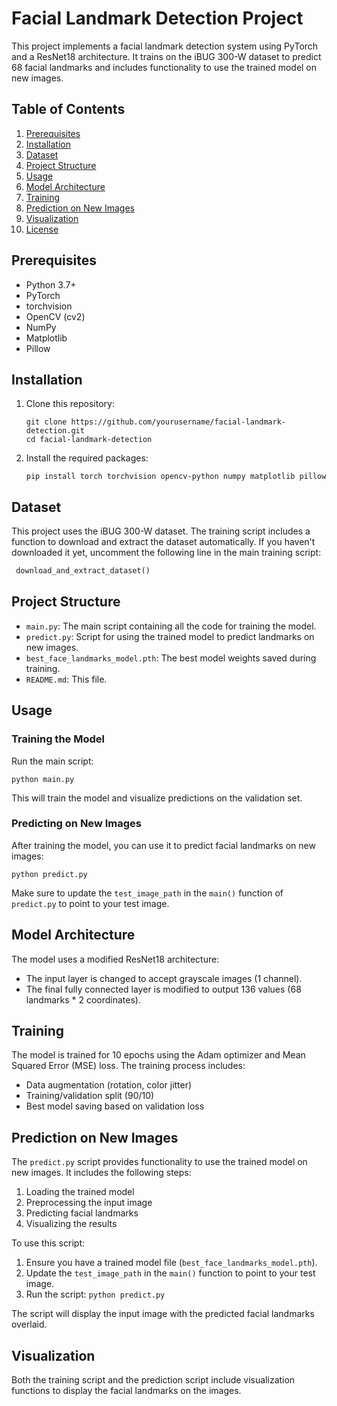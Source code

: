 # Facial Landmark Detection Project

This project implements a facial landmark detection system using PyTorch and a ResNet18 architecture. It trains on the iBUG 300-W dataset to predict 68 facial landmarks and includes functionality to use the trained model on new images.

## Table of Contents

1. [Prerequisites](#prerequisites)
2. [Installation](#installation)
3. [Dataset](#dataset)
4. [Project Structure](#project-structure)
5. [Usage](#usage)
6. [Model Architecture](#model-architecture)
7. [Training](#training)
8. [Prediction on New Images](#prediction-on-new-images)
9. [Visualization](#visualization)
10. [License](#license)

## Prerequisites

- Python 3.7+
- PyTorch
- torchvision
- OpenCV (cv2)
- NumPy
- Matplotlib
- Pillow

## Installation

1. Clone this repository:

   ```
   git clone https://github.com/yourusername/facial-landmark-detection.git
   cd facial-landmark-detection
   ```

2. Install the required packages:
   ```
   pip install torch torchvision opencv-python numpy matplotlib pillow
   ```

## Dataset

This project uses the iBUG 300-W dataset. The training script includes a function to download and extract the dataset automatically. If you haven't downloaded it yet, uncomment the following line in the main training script:

```python
 download_and_extract_dataset()
```

## Project Structure

- `main.py`: The main script containing all the code for training the model.
- `predict.py`: Script for using the trained model to predict landmarks on new images.
- `best_face_landmarks_model.pth`: The best model weights saved during training.
- `README.md`: This file.

## Usage

### Training the Model

Run the main script:

```
python main.py
```

This will train the model and visualize predictions on the validation set.

### Predicting on New Images

After training the model, you can use it to predict facial landmarks on new images:

```
python predict.py
```

Make sure to update the `test_image_path` in the `main()` function of `predict.py` to point to your test image.

## Model Architecture

The model uses a modified ResNet18 architecture:

- The input layer is changed to accept grayscale images (1 channel).
- The final fully connected layer is modified to output 136 values (68 landmarks \* 2 coordinates).

## Training

The model is trained for 10 epochs using the Adam optimizer and Mean Squared Error (MSE) loss. The training process includes:

- Data augmentation (rotation, color jitter)
- Training/validation split (90/10)
- Best model saving based on validation loss

## Prediction on New Images

The `predict.py` script provides functionality to use the trained model on new images. It includes the following steps:

1. Loading the trained model
2. Preprocessing the input image
3. Predicting facial landmarks
4. Visualizing the results

To use this script:

1. Ensure you have a trained model file (`best_face_landmarks_model.pth`).
2. Update the `test_image_path` in the `main()` function to point to your test image.
3. Run the script: `python predict.py`

The script will display the input image with the predicted facial landmarks overlaid.

## Visualization

Both the training script and the prediction script include visualization functions to display the facial landmarks on the images.
